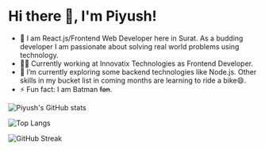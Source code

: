 <h1>Hi there 👋, I'm Piyush!</h1>

- 🔭 I am React.js/Frontend Web Developer here in Surat. As a budding developer I am passionate about solving real world problems using technology.
- 🧑‍💻 Currently working at Innovatix Technologies as Frontend Developer.
- 🌱 I’m currently exploring some backend technologies like Node.js. Other skills in my bucket list in coming months are learning to ride a bike😄.
- ⚡ Fun fact: I am Batman <strike>fan</strike>.


![Piyush's GitHub stats](https://github-readme-stats.vercel.app/api?username=piyushg3803&show_icons=true&theme=dark)

![Top Langs](https://github-readme-stats.vercel.app/api/top-langs/?username=piyushg3803&layout=compact&theme=dark)

![GitHub Streak](https://github-readme-streak-stats.herokuapp.com/?user=piyushg3803&theme=dark)


